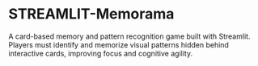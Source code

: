 # STREAMLIT-Memorama
A card-based memory and pattern recognition game built with Streamlit. Players must identify and memorize visual patterns hidden behind interactive cards, improving focus and cognitive agility.
